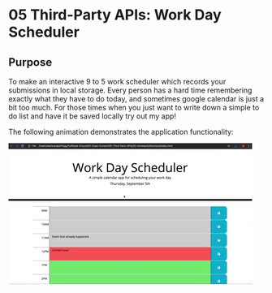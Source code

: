# 05 Third-Party APIs: Work Day Scheduler

## Purpose
To make an interactive 9 to 5 work scheduler which records your submissions in local storage. Every person has a hard time remembering exactly what they have to do today, and sometimes google calendar is just a bit too much. For those times when you just want to write down a simple to do list and have it be saved locally try out my app!


The following animation demonstrates the application functionality:

![A user clicks on slots on the color-coded calendar and edits the events.](./Assets/05-third-party-apis-homework-demo.gif)





